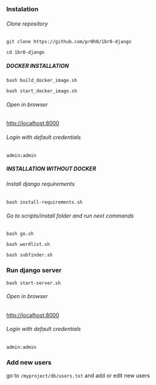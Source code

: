 ### Instalation

###### Clone repository

```git clone https://github.com/pr0h0/1br0-django```
  
```cd 1br0-django```
  

##### DOCKER INSTALLATION

```bash build_docker_image.sh```

```bash start_docker_image.sh```

###### Open in browser

[http://localhost:8000](http://localhost:8000)

###### Login with default credentials

```admin:admin```

##### INSTALLATION WITHOUT DOCKER

###### Install django requirements
```bash install-requirements.sh```

###### Go to scripts/install folder and run next commands

```bash go.sh```

```bash wordlist.sh```

```bash subfinder.sh```

### Run django server

```bash start-server.sh```

###### Open in browser

[http://localhost:8000](http://localhost:8000)

###### Login with default credentials

```admin:admin```

### Add new users 

go to ```/myproject/db/users.txt``` and add or edit new users